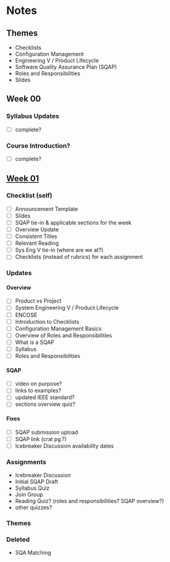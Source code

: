 # Notes

## Themes

- Checklists
- Configuration Management
- Engineering V / Product Lifecycle
- Software Quality Assurance Plan (SQAP)
- Roles and Responsibilities
- Slides

## Week 00
### Syllabus Updates
- [ ] complete?
### Course Introduction?
- [ ] complete?

## [Week 01](wk01.md)
### Checklist (self)
- [ ] Announcement Template
- [ ] Slides
- [ ] SQAP tie-in & applicable sections for the week
- [ ] Overview Update
- [ ] Consistent Titles
- [ ] Relevant Reading
- [ ] Sys Eng V tie-in (where are we at?)
- [ ] Checklists (instead of rubrics) for each assignment
### Updates
#### Overview
- [ ] Product vs Project
- [ ] System Engineering V / Product Lifecycle
- [ ] ENCOSE
- [ ] Introduction to Checklists
- [ ] Configuration Management Basics
- [ ] Overview of Roles and Responsibilities
- [ ] What is a SQAP
- [ ] Syllabus
- [ ] Roles and Responsibilities
#### SQAP
- [ ] video on purpose?
- [ ] links to examples?
- [ ] updated IEEE standard?
- [ ] sections overview quiz?
#### Fixes
- [ ] SQAP submission upload
- [ ] SQAP link (crat pg.?)
- [ ] Icebreaker Discussion availability dates
### Assignments
- Icebreaker Discussion
- Initial SQAP Draft
- Syllabus Quiz
- Join Group
- Reading Quiz? (roles and responsibilities? SQAP overview?)
- other quizzes?
### Themes
### Deleted
- SQA Matching